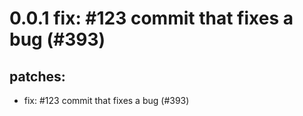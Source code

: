 # 0.0.1 fix: #123 commit that fixes a bug (#393)

## patches:
* fix: #123 commit that fixes a bug (#393)

